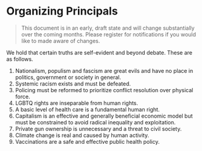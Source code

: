 # Organizing Principals

> This document is in an early, draft state and will change substantially over the coming months. Please register for notifications if you would like to made aware of changes.

We hold that certain truths are self-evident and beyond debate. These are as follows.

1. Nationalism, populism and fascism are great evils and have no place in politics, government or society in general.
2. Systemic racism exists and must be defeated.
3. Policing must be reformed to prioritize conflict resolution over physical force.
4. LGBTQ rights are inseparable from human rights.
5. A basic level of health care is a fundamental human right.
6. Capitalism is an effective and generally beneficial economic model but must be constrained to avoid radical inequality and exploitation.
7. Private gun ownership is unnecessary and a threat to civil society.
8. Climate change is real and caused by human activity.
9. Vaccinations are a safe and effective public health policy.
